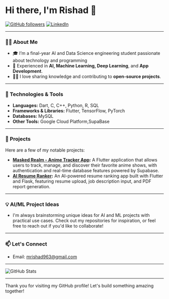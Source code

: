 # Hi there, I'm Rishad 👋

[![GitHub followers](https://img.shields.io/github/followers/MrishadK?style=social)](https://github.com/MrishadK)
[![LinkedIn](https://img.shields.io/badge/-LinkedIn-blue?style=flat&logo=Linkedin&logoColor=white)](https://www.linkedin.com/in/muhammed-rishad-k-a5341731b?utm_source=share&utm_campaign=share_via&utm_content=profile&utm_medium=android_app )

---

### 👨‍💻 About Me
- 🎓 I’m a final-year AI and Data Science engineering student passionate about technology and programming
- 🚀 Experienced in **AI, Machine Learning, Deep Learning**, and **App Development**.
- 🧑‍🏫 I love sharing knowledge and contributing to **open-source projects**.

---

### 🔧 Technologies & Tools
- **Languages:** Dart, C, C++, Python, R, SQL
- **Frameworks & Libraries:** Flutter, TensorFlow, PyTorch
- **Databases:** MySQL
- **Other Tools:** Google Cloud Platform,SupaBase

---

### 🌟 Projects
Here are a few of my notable projects:

- **[Masked Realm - Anime Tracker App](https://github.com/MrishadK/MaskedRealm--A-Anime-Tracker):**  A Flutter application that allows users to track, manage, and discover their favorite anime shows, with authentication and real-time database features powered by Supabase.
- **[AI Resume Ranker](https://github.com/MrishadK/ai-resume-ranker):** An AI-powered resume ranking app built with Flutter and Flask, featuring resume upload, job description input, and PDF report generation.
---

### 💡 AI/ML Project Ideas
- I'm always brainstorming unique ideas for AI and ML projects with practical use cases. Check out my repositories for inspiration, or feel free to reach out if you'd like to collaborate!

---

### 📫 Let's Connect
- Email: mrishad963@gmail.com

---

![GitHub Stats](https://github-readme-stats.vercel.app/api?username=MrishadK&show_icons=true&theme=radical)

---

Thank you for visiting my GitHub profile! Let's build something amazing together!
